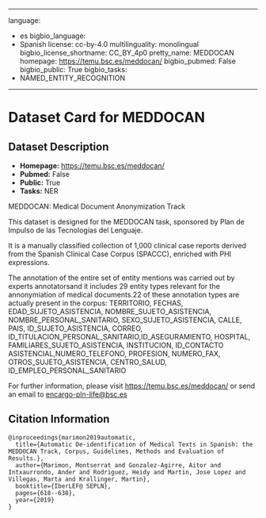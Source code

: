 
---
language: 
- es
bigbio_language: 
- Spanish
license: cc-by-4.0
multilinguality: monolingual
bigbio_license_shortname: CC_BY_4p0
pretty_name: MEDDOCAN
homepage: https://temu.bsc.es/meddocan/
bigbio_pubmed: False
bigbio_public: True
bigbio_tasks: 
- NAMED_ENTITY_RECOGNITION
---


# Dataset Card for MEDDOCAN

## Dataset Description

- **Homepage:** https://temu.bsc.es/meddocan/
- **Pubmed:** False
- **Public:** True
- **Tasks:** NER


MEDDOCAN: Medical Document Anonymization Track

This dataset is designed for the MEDDOCAN task, sponsored by Plan de Impulso de las Tecnologías del Lenguaje.

It is a manually classified collection of 1,000 clinical case reports derived from the Spanish Clinical Case Corpus (SPACCC), enriched with PHI expressions.

The annotation of the entire set of entity mentions was carried out by experts annotatorsand it includes 29 entity types relevant for the annonymiation of medical documents.22 of these annotation types are actually present in the corpus: TERRITORIO, FECHAS, EDAD_SUJETO_ASISTENCIA, NOMBRE_SUJETO_ASISTENCIA, NOMBRE_PERSONAL_SANITARIO, SEXO_SUJETO_ASISTENCIA, CALLE, PAIS, ID_SUJETO_ASISTENCIA, CORREO, ID_TITULACION_PERSONAL_SANITARIO,ID_ASEGURAMIENTO, HOSPITAL, FAMILIARES_SUJETO_ASISTENCIA, INSTITUCION, ID_CONTACTO ASISTENCIAL,NUMERO_TELEFONO, PROFESION, NUMERO_FAX, OTROS_SUJETO_ASISTENCIA, CENTRO_SALUD, ID_EMPLEO_PERSONAL_SANITARIO
    
For further information, please visit https://temu.bsc.es/meddocan/ or send an email to encargo-pln-life@bsc.es



## Citation Information

```
@inproceedings{marimon2019automatic,
  title={Automatic De-identification of Medical Texts in Spanish: the MEDDOCAN Track, Corpus, Guidelines, Methods and Evaluation of Results.},
  author={Marimon, Montserrat and Gonzalez-Agirre, Aitor and Intxaurrondo, Ander and Rodriguez, Heidy and Martin, Jose Lopez and Villegas, Marta and Krallinger, Martin},
  booktitle={IberLEF@ SEPLN},
  pages={618--638},
  year={2019}
}

```
